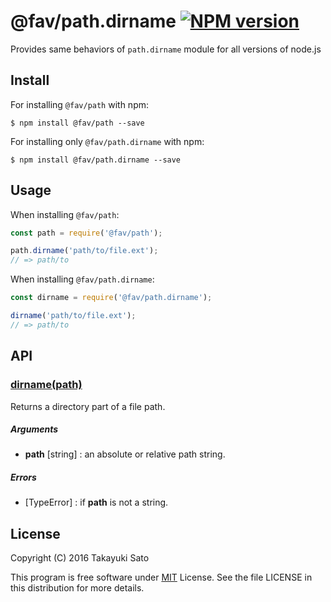 @fav/path.dirname [![NPM version][npm-image]][npm-url]
==================

Provides same behaviors of `path.dirname` module for all versions of node.js

Install
-------

For installing `@fav/path` with npm: 

```
$ npm install @fav/path --save
```

For installing only `@fav/path.dirname` with npm:

```
$ npm install @fav/path.dirname --save
```

Usage
-----

When installing `@fav/path`:

```js
const path = require('@fav/path');

path.dirname('path/to/file.ext');
// => path/to
```

When installing `@fav/path.dirname`:

```js
const dirname = require('@fav/path.dirname');

dirname('path/to/file.ext');
// => path/to
```

API
---

### <u>dirname(path)</u>

Returns a directory part of a file path.

##### Arguments

* **path** [string] : an absolute or relative path string.

##### Errors

* [TypeError] : if **path** is not a string.

License
-------

Copyright (C) 2016 Takayuki Sato

This program is free software under [MIT][mit-url] License.
See the file LICENSE in this distribution for more details.

[npm-image]: http://img.shields.io/badge/npm-v0.3.0-blue.svg
[npm-url]: https://www.npmjs.org/package/@fav/path/
[mit-url]: https://opensource.org/licenses/MIT

